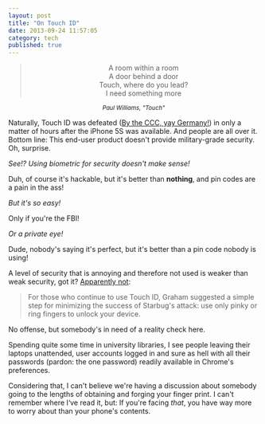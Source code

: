 ```yaml
---
layout: post
title: "On Touch ID"
date: 2013-09-24 11:57:05
category: tech
published: true
---
```


<center>

<blockquote>
A room within a room<br>
A door behind a door<br>
Touch, where do you lead?<br>
I need something more
</blockquote>
<em><small>Paul Williams, "Touch"</em></small>

</center>

Naturally, Touch ID was defeated ([By the CCC, yay Germany!](http://www.ccc.de/en/updates/2013/ccc-breaks-apple-touchid#.Uj9Bk6z0SqM.twitter)) in only a matter of hours after the iPhone 5S was available. And people are all over it. Bottom line: This end-user product doesn't provide military-grade security. Oh, surprise.

*See!? Using biometric for security doesn't make sense!*

Duh, of course it's hackable, but it's better than **nothing**, and pin codes are a pain in the ass!

*But it's so easy!*

Only if you're the FBI!

*Or a private eye!*

Dude, nobody's saying it's perfect, but it's better than a pin code nobody is using!

A level of security that is annoying and therefore not used is weaker than weak security, got it? [Apparently not](http://arstechnica.com/security/2013/09/defeating-apples-touch-id-its-easier-than-you-may-think/): 

> For those who continue to use Touch ID, Graham suggested a simple step for minimizing the success of Starbug's attack: use only pinky or ring fingers to unlock your device. 

No offense, but somebody's in need of a reality check here.

Spending quite some time in university libraries, I see people leaving their laptops unattended, user accounts logged in and sure as hell with all their passwords (pardon: the one password) readily available in Chrome's preferences.

Considering that, I can't believe we're having a discussion about somebody going to the lengths of obtaining and forging your finger print. I can't remember where I‘ve read it, but: If you're facing *that*, you have way more to worry about than your phone's contents.
